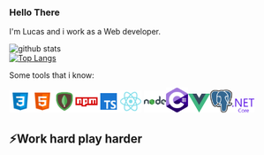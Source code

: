 ### Hello There

I'm Lucas and i work as a Web developer.

![github stats](https://github-readme-stats.vercel.app/api?username=pederzini98)       
[![Top Langs](https://github-readme-stats.vercel.app/api/top-langs/?username=pederzini98)](https://github.com/pederzini98/github-readme-stats)

Some tools that i know: 

 <img src="https://github.com/pederzini98/Testando_Escrita_MD/blob/master/icons8-css3.svg" width="40" /><img src="https://github.com/pederzini98/Testando_Escrita_MD/blob/master/icons8-html-5.svg" width="40" /><img src="https://github.com/pederzini98/Testando_Escrita_MD/blob/master/icons8-mongodb-48.png" width="40" /><img src="https://github.com/pederzini98/Testando_Escrita_MD/blob/master/icons8-npm.svg" width="40" /><img src="https://github.com/pederzini98/Testando_Escrita_MD/blob/master/icons8-typescript-48.png" width="40" /><img src="https://github.com/pederzini98/Testando_Escrita_MD/blob/master/icons8-react-native.svg" width="40" /> <img src="https://github.com/pederzini98/Testando_Escrita_MD/blob/master/icons8-nodejs-48.png" width="40" /><img src="https://github.com/pederzini98/Testando_Escrita_MD/blob/master/c--4.svg" width="40" /><img src="https://github.com/pederzini98/Testando_Escrita_MD/blob/master/vue-9.svg" width="40" /><img src="https://github.com/pederzini98/Testando_Escrita_MD/blob/master/postgresql.svg" width="40" /><img src="https://github.com/pederzini98/Testando_Escrita_MD/blob/master/dot-net-core-7.svg" width="40" />



 ## ⚡Work hard play harder
 
 
